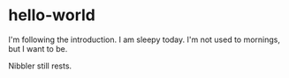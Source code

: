# hello-world
I'm following the introduction.
I am sleepy today. I'm not used to mornings, but I want to be. 

Nibbler still rests.
